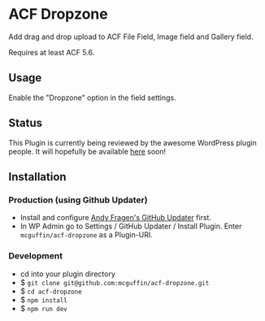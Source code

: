 ACF Dropzone
============

Add drag and drop upload to ACF File Field, Image field and Gallery field.

Requires at least ACF 5.6.


Usage
-----
Enable the "Dropzone" option in the field settings.


Status
------
This Plugin is currently being reviewed by the awesome WordPress plugin people. It will hopefully be available [here](https://wordpress.org/plugins/acf-dropzone) soon!


Installation
------------

### Production (using Github Updater)
 - Install and configure [Andy Fragen's GitHub Updater](https://github.com/afragen/github-updater) first.
 - In WP Admin go to Settings / GitHub Updater / Install Plugin. Enter `mcguffin/acf-dropzone` as a Plugin-URI.

### Development
 - cd into your plugin directory
 - $ `git clone git@github.com:mcguffin/acf-dropzone.git`
 - $ `cd acf-dropzone`
 - $ `npm install`
 - $ `npm run dev`
